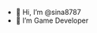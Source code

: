 - 👋 Hi, I’m @sina8787
- 👀 I’m Game Developer

<!---
sina8787/sina8787 is a ✨ special ✨ repository because its `README.md` (this file) appears on your GitHub profile.
You can click the Preview link to take a look at your changes.
--->

